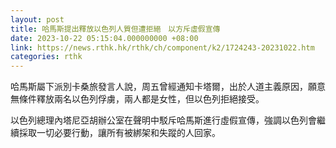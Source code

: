 ```yaml
---
layout: post
title: 哈馬斯提出釋放以色列人質但遭拒絕　以方斥虛假宣傳
date: 2023-10-22 05:15:04.000000000 +08:00
link: https://news.rthk.hk/rthk/ch/component/k2/1724243-20231022.htm
categories: rthk
---
```


哈馬斯屬下派別卡桑旅發言人說，周五曾經通知卡塔爾，出於人道主義原因，願意無條件釋放兩名以色列俘虜，兩人都是女性，但以色列拒絕接受。

以色列總理內塔尼亞胡辦公室在聲明中駁斥哈馬斯進行虛假宣傳，強調以色列會繼續採取一切必要行動，讓所有被綁架和失蹤的人回家。

